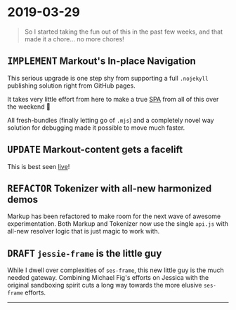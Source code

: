 ﻿# 2019-03-29

<blockquote>So I started taking the fun out of this in the past few weeks, and that made it a chore… no more chores!</blockquote>

## <kbd>IMPLEMENT</kbd> Markout's In-place Navigation

This serious upgrade is one step shy from supporting a full `.nojekyll` publishing solution right from GitHub pages.

<aside>

It takes very little effort from here to make a true [SPA](https://github.com/rafrex/spa-github-pages) from all of this over the weekend 🙂

</aside>

All fresh-bundles (finally letting go of `.mjs`) and a completely novel way solution for debugging made it possible to move much faster.

## <kbd>UPDATE</kbd> Markout-content gets a facelift

This is best seen [live](www.smotaal.io)!

## <kbd>REFACTOR</kbd> Tokenizer with all-new harmonized demos

Markup has been refactored to make room for the next wave of awesome experimentation. Both Markup and Tokenizer now use the single `api.js` with all-new resolver logic that is just magic to work with.

## <kbd>DRAFT</kbd> `jessie-frame` is the little guy

While I dwell over complexities of `ses-frame`, this new little guy is the much needed gateway. Combining Michael Fig's efforts on Jessica with the original sandboxing spirit cuts a long way towards the more elusive `ses-frame` efforts.

---
